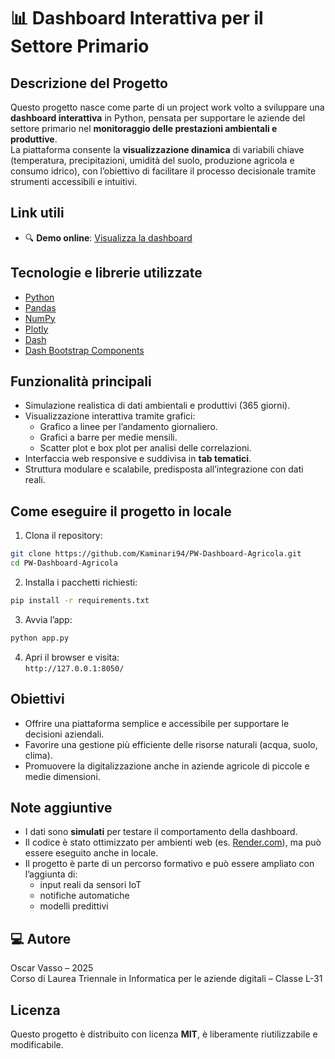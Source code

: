 # 📊 Dashboard Interattiva per il Settore Primario

## Descrizione del Progetto

Questo progetto nasce come parte di un project work volto a sviluppare una **dashboard interattiva** in Python, pensata per supportare le aziende del settore primario nel **monitoraggio delle prestazioni ambientali e produttive**.  
La piattaforma consente la **visualizzazione dinamica** di variabili chiave (temperatura, precipitazioni, umidità del suolo, produzione agricola e consumo idrico), con l’obiettivo di facilitare il processo decisionale tramite strumenti accessibili e intuitivi.

## Link utili

- 🔍 **Demo online**: [Visualizza la dashboard](https://project-work-dashboard-settore-primario.onrender.com/)

## Tecnologie e librerie utilizzate

- [Python](https://docs.python.org/3/)
- [Pandas](https://pandas.pydata.org/docs/)
- [NumPy](https://numpy.org/doc/)
- [Plotly](https://plotly.com/python/)
- [Dash](https://dash.plotly.com/)
- [Dash Bootstrap Components](https://dash-bootstrap-components.opensource.faculty.ai/)

## Funzionalità principali

- Simulazione realistica di dati ambientali e produttivi (365 giorni).
- Visualizzazione interattiva tramite grafici:
  - Grafico a linee per l’andamento giornaliero.
  - Grafici a barre per medie mensili.
  - Scatter plot e box plot per analisi delle correlazioni.
- Interfaccia web responsive e suddivisa in **tab tematici**.
- Struttura modulare e scalabile, predisposta all’integrazione con dati reali.

## Come eseguire il progetto in locale

1. Clona il repository:

```bash
git clone https://github.com/Kaminari94/PW-Dashboard-Agricola.git
cd PW-Dashboard-Agricola
```

2. Installa i pacchetti richiesti:

```bash
pip install -r requirements.txt
```

3. Avvia l’app:

```bash
python app.py
```

4. Apri il browser e visita:  
`http://127.0.0.1:8050/`

## Obiettivi

- Offrire una piattaforma semplice e accessibile per supportare le decisioni aziendali.
- Favorire una gestione più efficiente delle risorse naturali (acqua, suolo, clima).
- Promuovere la digitalizzazione anche in aziende agricole di piccole e medie dimensioni.

## Note aggiuntive

- I dati sono **simulati** per testare il comportamento della dashboard.
- Il codice è stato ottimizzato per ambienti web (es. [Render.com](https://render.com/)), ma può essere eseguito anche in locale.
- Il progetto è parte di un percorso formativo e può essere ampliato con l’aggiunta di:
  - input reali da sensori IoT
  - notifiche automatiche
  - modelli predittivi

## 💻 Autore

Oscar Vasso – 2025  
Corso di Laurea Triennale in Informatica per le aziende digitali – Classe L-31

## Licenza

Questo progetto è distribuito con licenza **MIT**, è liberamente riutilizzabile e modificabile.
